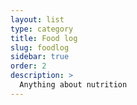 ```yaml
---
layout: list
type: category
title: Food log
slug: foodlog
sidebar: true
order: 2
description: >
  Anything about nutrition
---
```


